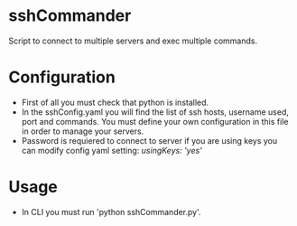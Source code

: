 sshCommander
=========
Script to connect to multiple servers and exec multiple commands.

# Configuration

* First of all you must check that python is installed.
* In the sshConfig.yaml you will find the list of ssh hosts, username used, port and commands. You must define your own configuration in this file in order to manage your servers.
* Password is requiered to connect to server if you are using keys you can modify config yaml setting: *usingKeys: 'yes'* 

# Usage

* In CLI you must run 'python sshCommander.py'.

                                                
